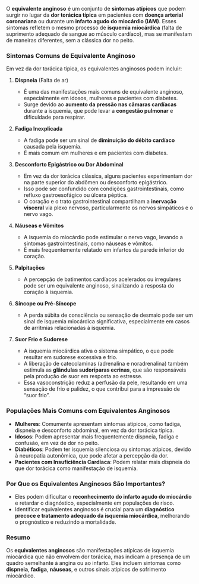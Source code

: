 O **equivalente anginoso** é um conjunto de **sintomas atípicos** que podem surgir no lugar da **dor torácica típica** em pacientes com **doença arterial coronariana** ou durante um **infarto agudo do miocárdio (IAM)**. Esses sintomas refletem o mesmo processo de **isquemia miocárdica** (falta de suprimento adequado de sangue ao músculo cardíaco), mas se manifestam de maneiras diferentes, sem a clássica dor no peito.

### Sintomas Comuns de Equivalente Anginoso
Em vez da dor torácica típica, os equivalentes anginosos podem incluir:

1. **Dispneia** (Falta de ar)
   - É uma das manifestações mais comuns de equivalente anginoso, especialmente em idosos, mulheres e pacientes com diabetes.
   - Surge devido ao **aumento da pressão nas câmaras cardíacas** durante a isquemia, que pode levar a **congestão pulmonar** e dificuldade para respirar.

2. **Fadiga Inexplicada**
   - A fadiga pode ser um sinal de **diminuição do débito cardíaco** causada pela isquemia.
   - É mais comum em mulheres e em pacientes com diabetes.

3. **Desconforto Epigástrico ou Dor Abdominal**
   - Em vez da dor torácica clássica, alguns pacientes experimentam dor na parte superior do abdômen ou desconforto epigástrico.
   - Isso pode ser confundido com condições gastrointestinais, como refluxo gastroesofágico ou úlcera péptica.
   - O coração e o trato gastrointestinal compartilham a **inervação visceral** via plexo nervoso, particularmente os nervos simpáticos e o nervo vago.

4. **Náuseas e Vômitos**
   - A isquemia do miocárdio pode estimular o nervo vago, levando a sintomas gastrointestinais, como náuseas e vômitos.
   - É mais frequentemente relatado em infartos da parede inferior do coração.

5. **Palpitações**
   - A percepção de batimentos cardíacos acelerados ou irregulares pode ser um equivalente anginoso, sinalizando a resposta do coração à isquemia.
   
6. **Síncope ou Pré-Síncope**
   - A perda súbita de consciência ou sensação de desmaio pode ser um sinal de isquemia miocárdica significativa, especialmente em casos de arritmias relacionadas à isquemia.

7. **Suor Frio e Sudorese**
   - A isquemia miocárdica ativa o sistema simpático, o que pode resultar em sudorese excessiva e frio.
   - A liberação de catecolaminas (adrenalina e noradrenalina) também estimula as **glândulas sudoríparas ecrinas**, que são responsáveis pela produção de suor em resposta ao estresse.
   - Essa vasoconstrição reduz a perfusão da pele, resultando em uma sensação de frio e palidez, o que contribui para a impressão de “suor frio”.
### Populações Mais Comuns com Equivalentes Anginosos
- **Mulheres**: Comumente apresentam sintomas atípicos, como fadiga, dispneia e desconforto abdominal, em vez da dor torácica típica.
- **Idosos**: Podem apresentar mais frequentemente dispneia, fadiga e confusão, em vez de dor no peito.
- **Diabéticos**: Podem ter isquemia silenciosa ou sintomas atípicos, devido à neuropatia autonômica, que pode afetar a percepção da dor.
- **Pacientes com Insuficiência Cardíaca**: Podem relatar mais dispneia do que dor torácica como manifestação de isquemia.

### Por Que os Equivalentes Anginosos São Importantes?
- Eles podem dificultar o **reconhecimento do infarto agudo do miocárdio** e retardar o diagnóstico, especialmente em populações de risco.
- Identificar equivalentes anginosos é crucial para um **diagnóstico precoce e tratamento adequado da isquemia miocárdica**, melhorando o prognóstico e reduzindo a mortalidade.

### Resumo
Os **equivalentes anginosos** são manifestações atípicas de isquemia miocárdica que não envolvem dor torácica, mas indicam a presença de um quadro semelhante à angina ou ao infarto. Eles incluem sintomas como **dispneia**, **fadiga**, **náuseas**, e outros sinais atípicos de sofrimento miocárdico.